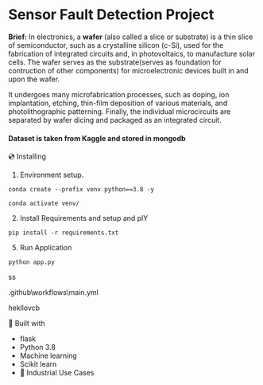 # Sensor Fault Detection Project
**Brief:** In electronics, a **wafer** (also called a slice or substrate) is a thin slice of semiconductor, such as a crystalline silicon (c-Si), used for the fabrication of integrated circuits and, in photovoltaics, to manufacture solar cells. The wafer serves as the substrate(serves as foundation for contruction of other components) for microelectronic devices built in and upon the wafer. 

It undergoes many microfabrication processes, such as doping, ion implantation, etching, thin-film deposition of various materials, and photolithographic patterning. Finally, the individual microcircuits are separated by wafer dicing and packaged as an integrated circuit.

#### Dataset is taken from Kaggle and stored in mongodb


💿 Installing
1. Environment setup.
```
conda create --prefix venv python==3.8 -y
```
```
conda activate venv/
````
2. Install Requirements and setup and plY
```
pip install -r requirements.txt
```
5. Run Application
```
python app.py
```

ss

.github\workflows\main.yml

hekllovcb

🔧 Built with 
- flask
- Python 3.8
- Machine learning
- Scikit learn
- 🏦 Industrial Use Cases

